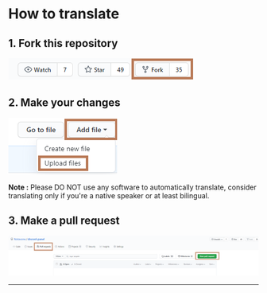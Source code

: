 # How to translate

## 1. Fork this repository

![fork](../img/contribution/fork.png)

## 2. Make your changes

![changes](../img/contribution/changes.png)

**Note :** Please DO NOT use any software to automatically translate, consider translating only if you're a native speaker or at least bilingual.

## 3. Make a pull request

![pr](../img/contribution/pr.png)

***